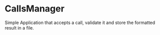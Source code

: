 # CallsManager
Simple Application that accepts a call, validate it and store the formatted result in a file.
